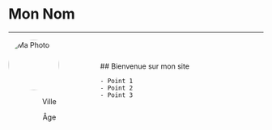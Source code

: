 # Mon Nom

---

<div style="display: flex; align-items: center;">
  <div style="flex: 1; margin-right: 20px;">
    <img src="https://imgur.com/a/hEEf1LB" alt="Ma Photo" style="border-radius: 50%; width: 100px; height: 100px;">
    <div style="text-align: center;">
      <p>Ville</p>
      <p>Âge</p>
    </div>
  </div>
  <div style="flex: 2;">
    ## Bienvenue sur mon site

    - Point 1
    - Point 2
    - Point 3
  </div>
</div>
